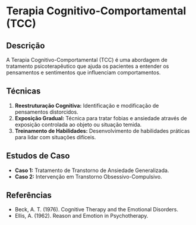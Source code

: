 # Terapia Cognitivo-Comportamental (TCC)

## Descrição
A Terapia Cognitivo-Comportamental (TCC) é uma abordagem de tratamento psicoterapêutico que ajuda os pacientes a entender os pensamentos e sentimentos que influenciam comportamentos.

## Técnicas
1. **Reestruturação Cognitiva:** Identificação e modificação de pensamentos distorcidos.
2. **Exposição Gradual:** Técnica para tratar fobias e ansiedade através de exposição controlada ao objeto ou situação temida.
3. **Treinamento de Habilidades:** Desenvolvimento de habilidades práticas para lidar com situações difíceis.

## Estudos de Caso
- **Caso 1:** Tratamento de Transtorno de Ansiedade Generalizada.
- **Caso 2:** Intervenção em Transtorno Obsessivo-Compulsivo.

## Referências
- Beck, A. T. (1976). Cognitive Therapy and the Emotional Disorders.
- Ellis, A. (1962). Reason and Emotion in Psychotherapy.
